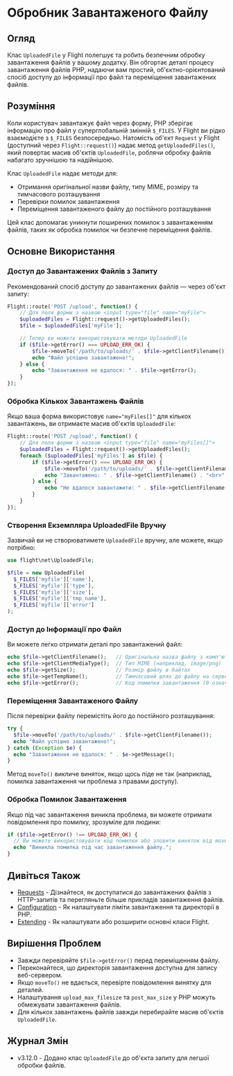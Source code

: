# Обробник Завантаженого Файлу

## Огляд

Клас `UploadedFile` у Flight полегшує та робить безпечним обробку завантаження файлів у вашому додатку. Він обгортає деталі процесу завантаження файлів PHP, надаючи вам простий, об'єктно-орієнтований спосіб доступу до інформації про файл та переміщення завантажених файлів.

## Розуміння

Коли користувач завантажує файл через форму, PHP зберігає інформацію про файл у суперглобальній змінній `$_FILES`. У Flight ви рідко взаємодієте з `$_FILES` безпосередньо. Натомість об'єкт `Request` у Flight (доступний через `Flight::request()`) надає метод `getUploadedFiles()`, який повертає масив об'єктів `UploadedFile`, роблячи обробку файлів набагато зручнішою та надійнішою.

Клас `UploadedFile` надає методи для:
- Отримання оригінальної назви файлу, типу MIME, розміру та тимчасового розташування
- Перевірки помилок завантаження
- Переміщення завантаженого файлу до постійного розташування

Цей клас допомагає уникнути поширених помилок з завантаженням файлів, таких як обробка помилок чи безпечне переміщення файлів.

## Основне Використання

### Доступ до Завантажених Файлів з Запиту

Рекомендований спосіб доступу до завантажених файлів — через об'єкт запиту:

```php
Flight::route('POST /upload', function() {
    // Для поля форми з назвою <input type="file" name="myFile">
    $uploadedFiles = Flight::request()->getUploadedFiles();
    $file = $uploadedFiles['myFile'];

    // Тепер ви можете використовувати методи UploadedFile
    if ($file->getError() === UPLOAD_ERR_OK) {
        $file->moveTo('/path/to/uploads/' . $file->getClientFilename());
        echo "Файл успішно завантажено!";
    } else {
        echo "Завантаження не вдалося: " . $file->getError();
    }
});
```

### Обробка Кількох Завантажень Файлів

Якщо ваша форма використовує `name="myFiles[]"` для кількох завантажень, ви отримаєте масив об'єктів `UploadedFile`:

```php
Flight::route('POST /upload', function() {
    // Для поля форми з назвою <input type="file" name="myFiles[]">
    $uploadedFiles = Flight::request()->getUploadedFiles();
    foreach ($uploadedFiles['myFiles'] as $file) {
        if ($file->getError() === UPLOAD_ERR_OK) {
            $file->moveTo('/path/to/uploads/' . $file->getClientFilename());
            echo "Завантажено: " . $file->getClientFilename() . "<br>";
        } else {
            echo "Не вдалося завантажити: " . $file->getClientFilename() . "<br>";
        }
    }
});
```

### Створення Екземпляра UploadedFile Вручну

Зазвичай ви не створюватимете `UploadedFile` вручну, але можете, якщо потрібно:

```php
use flight\net\UploadedFile;

$file = new UploadedFile(
  $_FILES['myfile']['name'],
  $_FILES['myfile']['type'],
  $_FILES['myfile']['size'],
  $_FILES['myfile']['tmp_name'],
  $_FILES['myfile']['error']
);
```

### Доступ до Інформації про Файл

Ви можете легко отримати деталі про завантажений файл:

```php
echo $file->getClientFilename();   // Оригінальна назва файлу з комп'ютера користувача
echo $file->getClientMediaType();  // Тип MIME (наприклад, image/png)
echo $file->getSize();             // Розмір файлу в байтах
echo $file->getTempName();         // Тимчасовий шлях до файлу на сервері
echo $file->getError();            // Код помилки завантаження (0 означає відсутність помилки)
```

### Переміщення Завантаженого Файлу

Після перевірки файлу перемістіть його до постійного розташування:

```php
try {
  $file->moveTo('/path/to/uploads/' . $file->getClientFilename());
  echo "Файл успішно завантажено!";
} catch (Exception $e) {
  echo "Завантаження не вдалося: " . $e->getMessage();
}
```

Метод `moveTo()` викличе виняток, якщо щось піде не так (наприклад, помилка завантаження чи проблема з правами доступу).

### Обробка Помилок Завантаження

Якщо під час завантаження виникла проблема, ви можете отримати повідомлення про помилку, зрозуміле для людини:

```php
if ($file->getError() !== UPLOAD_ERR_OK) {
  // Ви можете використовувати код помилки або зловити виняток від moveTo()
  echo "Виникла помилка під час завантаження файлу.";
}
```

## Дивіться Також

- [Requests](/learn/requests) - Дізнайтеся, як доступатися до завантажених файлів з HTTP-запитів та перегляньте більше прикладів завантаження файлів.
- [Configuration](/learn/configuration) - Як налаштувати ліміти завантаження та директорії в PHP.
- [Extending](/learn/extending) - Як налаштувати або розширити основні класи Flight.

## Вирішення Проблем

- Завжди перевіряйте `$file->getError()` перед переміщенням файлу.
- Переконайтеся, що директорія завантаження доступна для запису веб-сервером.
- Якщо `moveTo()` не вдається, перевірте повідомлення винятку для деталей.
- Налаштування `upload_max_filesize` та `post_max_size` у PHP можуть обмежувати завантаження файлів.
- Для кількох завантажень файлів завжди перебирайте масив об'єктів `UploadedFile`.

## Журнал Змін

- v3.12.0 - Додано клас `UploadedFile` до об'єкта запиту для легшої обробки файлів.